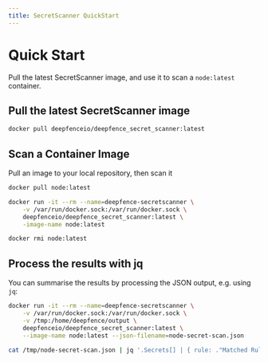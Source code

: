 ```yaml
---
title: SecretScanner QuickStart
---
```


# Quick Start

Pull the latest SecretScanner image, and use it to scan a `node:latest` container.

## Pull the latest SecretScanner image

```bash
docker pull deepfenceio/deepfence_secret_scanner:latest
```

## Scan a Container Image

Pull an image to your local repository, then scan it

```bash
docker pull node:latest

docker run -it --rm --name=deepfence-secretscanner \
	-v /var/run/docker.sock:/var/run/docker.sock \
	deepfenceio/deepfence_secret_scanner:latest \
	-image-name node:latest

docker rmi node:latest
```

## Process the results with jq

You can summarise the results by processing the JSON output, e.g. using `jq`:

```bash
docker run -it --rm --name=deepfence-secretscanner \
    -v /var/run/docker.sock:/var/run/docker.sock \
    -v /tmp:/home/deepfence/output \
    deepfenceio/deepfence_secret_scanner:latest \
    --image-name node:latest --json-filename=node-secret-scan.json

cat /tmp/node-secret-scan.json | jq '.Secrets[] | { rule: ."Matched Rule Name", file: ."Full File Name" }'
```